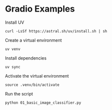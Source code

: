 # Gradio Examples

Install UV

```
curl -LsSf https://astral.sh/uv/install.sh | sh
```

Create a virtual environment

```
uv venv
```

Install dependencies

```
uv sync
```

Activate the virtual environment

```
source .venv/bin/activate
```

Run the script

```
python 01_basic_image_classifier.py
```
